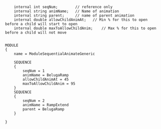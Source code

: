 	
	    internal int seqNum;		// reference only
        internal string animName;	// Name of animation
        internal string parent;		// name of parent animation
        internal double allowChildAnimAt;	// Min % for this to open before a child will start to open
        internal double maxToAllowChildAnim;	// Max % for this to open before a child will not move


	MODULE
	{
		name = ModuleSequentialAnimateGeneric

		SEQUENCE
		{
			seqNum = 1
			animName = BelugaRamp
			allowChildAnimAt = 45
			maxToAllowChildAnim = 95
		}
		SEQUENCE
		{
			seqNum = 2
			animName = RampExtend
			parent = BelugaRamp
		}

	}
